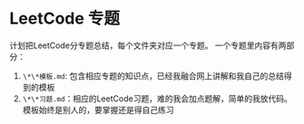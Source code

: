 # LeetCode 专题

计划把LeetCode分专题总结，每个文件夹对应一个专题。
一个专题里内容有两部分：

1. `\*\*模板.md`: 包含相应专题的知识点，已经我融合网上讲解和我自己的总结得到的模板
2. `\*\*习题.md`：相应的LeetCode习题，难的我会加点题解，简单的我放代码。模板始终是别人的，要掌握还是得自己练习

